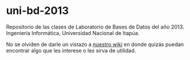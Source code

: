 uni-bd-2013
===========

Repositorio de las clases de Laboratorio de Bases de Datos del año 2013. Ingeniería Informática, Universidad Nacional de Itapúa.



No se olviden de darle un vistazo a  [nuestro wiki](https://github.com/hisapy/uni-bd-2013/wiki) en donde quizás puedan encontrar algo que les interese o les sirva de utilidad.
